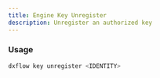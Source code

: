 ```yaml
---
title: Engine Key Unregister 
description: Unregister an authorized key
---
```


### Usage

```bash [Terminal]
dxflow key unregister <IDENTITY>
```

